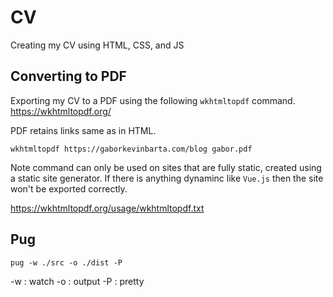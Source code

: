# CV

Creating my CV using HTML, CSS, and JS

## Converting to PDF

Exporting my CV to a PDF using the following `wkhtmltopdf` command.
https://wkhtmltopdf.org/

PDF retains links same as in HTML.

```
wkhtmltopdf https://gaborkevinbarta.com/blog gabor.pdf
```

Note command can only be used on sites that are fully static, created using a static site generator. If there is anything dynaminc like `Vue.js` then the site won't be exported correctly.

https://wkhtmltopdf.org/usage/wkhtmltopdf.txt

## Pug

```
pug -w ./src -o ./dist -P             
```
-w : watch
-o : output
-P : pretty